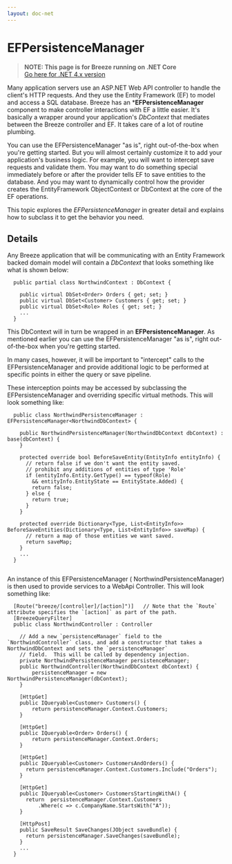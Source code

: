 ```yaml
---
layout: doc-net
---
```

# EFPersistenceManager

> **NOTE: This page is for Breeze running on .NET Core**<br>
> [Go here for .NET 4.x version](/doc-net/ef-efcontextprovider-4x)

Many application servers use an ASP.NET Web API controller to handle the client's HTTP requests. And they use the Entity Framework (EF) to model and access a SQL database. Breeze has an ***EFPersistenceManager** component to make controller interactions with EF a little easier. It's basically a wrapper around your application's *DbContext* that mediates between the Breeze controller and EF. It takes care of a lot of routine plumbing.

You can use the EFPersistenceManager "as is", right out-of-the-box when you're getting started. But you will almost certainly customize it to add your application's business logic. For example, you will want to intercept save requests and validate them. You may want to do something special immediately before or after the provider tells EF to save entities to the database. And you may want to dynamically control how the provider creates the EntityFramework ObjectContext or DbContext at the core of the EF operations.

This topic explores the *EFPersistenceManager* in greater detail and explains how to subclass it to get the behavior you need.

## Details

Any Breeze application that will be communicating with an Entity Framework backed domain model will contain a *DbContext* that looks something like what is shown below:

```
  public partial class NorthwindContext : DbContext {

    public virtual DbSet<Order> Orders { get; set; }
    public virtual DbSet<Customer> Customers { get; set; }
    public virtual DbSet<Role> Roles { get; set; }
    ...
  }
```

This DbContext will in turn be wrapped in an **EFPersistenceManager**.  As mentioned earlier you can use the EFPersistenceManager "as is", right out-of-the-box when you're getting started. 

In many cases, however, it will be important to "intercept" calls to the EFPersistenceManager and provide additional logic to be performed at specific points in either the query or save pipeline.

These interception points may be accessed by subclassing the EFPersistenceManager and overriding specific virtual methods. This will look something like:

```
  public class NorthwindPersistenceManager : EFPersistenceManager<NorthwindDbContext> {

    public NorthwindPersistenceManager(NorthwindDbContext dbContext) : base(dbContext) { 
    }
  
    protected override bool BeforeSaveEntity(EntityInfo entityInfo) {
      // return false if we don't want the entity saved.
      // prohibit any additions of entities of type 'Role'
      if (entityInfo.Entity.GetType() == typeof(Role)
        && entityInfo.EntityState == EntityState.Added) {
        return false;
      } else {
        return true;
      }
    }
  
    protected override Dictionary<Type, List<EntityInfo>> BeforeSaveEntities(Dictionary<Type, List<EntityInfo>> saveMap) {
      // return a map of those entities we want saved.
      return saveMap;
    }
    ...
  }
  
```

 An instance of this EFPersistenceManager ( NorthwindPersistenceManager) is then used to provide services to a WebApi Controller. This will look something like:

```
  [Route("breeze/[controller]/[action]")]   // Note that the `Route` attribute specifies the `[action]` as part of the path.
  [BreezeQueryFilter]
  public class NorthwindController : Controller

    // Add a new `persistenceManager` field to the `NorthwindController` class, and add a constructor that takes a NorthwindDbContext and sets the `persistenceManager` 
    // field.  This will be called by dependency injection.
    private NorthwindPersistenceManager persistenceManager;
    public NorthwindController(NorthwindDbContext dbContext) {
        persistenceManager = new NorthwindPersistenceManager(dbContext);
    }

    [HttpGet]
    public IQueryable<Customer> Customers() {
        return persistenceManager.Context.Customers;
    }

    [HttpGet]
    public IQueryable<Order> Orders() {
        return persistenceManager.Context.Orders;
    }

    [HttpGet]
    public IQueryable<Customer> CustomersAndOrders() {
      return persistenceManager.Context.Customers.Include("Orders");
    }

    [HttpGet]
    public IQueryable<Customer> CustomersStartingWithA() {
      return  persistenceManager.Context.Customers
          .Where(c => c.CompanyName.StartsWith("A"));
    }

    [HttpPost]
    public SaveResult SaveChanges(JObject saveBundle) {
      return persistenceManager.SaveChanges(saveBundle);
    }
    ...
  }		
```					 

